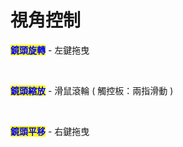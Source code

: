 # 視角控制

<mark style="color:blue;">**鏡頭旋轉**</mark> - 左鍵拖曳

<figure><img src="../.gitbook/assets/鏡頭旋轉.gif" alt=""><figcaption></figcaption></figure>

\
<mark style="color:blue;">**鏡頭縮放**</mark> - 滑鼠滾輪 ( 觸控板：兩指滑動 )

<figure><img src="../.gitbook/assets/鏡頭縮放.gif" alt=""><figcaption></figcaption></figure>

\
<mark style="color:blue;">**鏡頭平移**</mark> - 右鍵拖曳

<figure><img src="../.gitbook/assets/鏡頭平移.gif" alt=""><figcaption></figcaption></figure>
